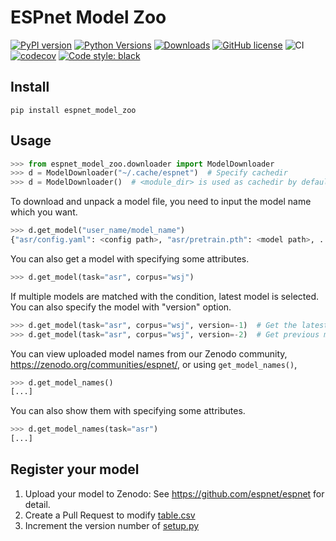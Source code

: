 # ESPnet Model Zoo

[![PyPI version](https://badge.fury.io/py/espnet_model_zoo.svg)](https://badge.fury.io/py/espnet_model_zoo)
[![Python Versions](https://img.shields.io/pypi/pyversions/espnet_model_zoo.svg)](https://pypi.org/project/espnet_model_zoo/)
[![Downloads](https://pepy.tech/badge/espnet_model_zoo)](https://pepy.tech/project/espnet_model_zoo)
[![GitHub license](https://img.shields.io/github/license/espnet/espnet_model_zoo.svg)](https://github.com/espnet/espnet_model_zoo)
![CI](https://github.com/espnet/espnet_model_zoo/workflows/CI/badge.svg)
[![codecov](https://codecov.io/gh/espnet/espnet_model_zoo/branch/master/graph/badge.svg)](https://codecov.io/gh/espnet/espnet_model_zoo)
[![Code style: black](https://img.shields.io/badge/code%20style-black-000000.svg)](https://github.com/psf/black)

## Install

```
pip install espnet_model_zoo
```

## Usage

```python
>>> from espnet_model_zoo.downloader import ModelDownloader
>>> d = ModelDownloader("~/.cache/espnet")  # Specify cachedir
>>> d = ModelDownloader()  # <module_dir> is used as cachedir by default
```

To download and unpack a model file,
you need to input the model name which you want.

```python
>>> d.get_model("user_name/model_name")
{"asr/config.yaml": <config path>, "asr/pretrain.pth": <model path>, ...}
```

You can also get a model with specifying some attributes.

```python
>>> d.get_model(task="asr", corpus="wsj")
```

If multiple models are matched with the condition, latest model is selected.
You can also specify the model with "version" option.

```python
>>> d.get_model(task="asr", corpus="wsj", version=-1)  # Get the latest model
>>> d.get_model(task="asr", corpus="wsj", version=-2)  # Get previous model
```

You can view uploaded model names from our Zenodo community, https://zenodo.org/communities/espnet/, 
or using `get_model_names()`,

```python
>>> d.get_model_names()
[...]
```

You can also show them with specifying some attributes.

```python
>>> d.get_model_names(task="asr")
[...]
```

## Register your model

1. Upload your model to Zenodo: See https://github.com/espnet/espnet for detail.
1. Create a Pull Request to modify [table.csv](espnet_model_zoo/table.csv)
1. Increment the version number of [setup.py](setup.py)
